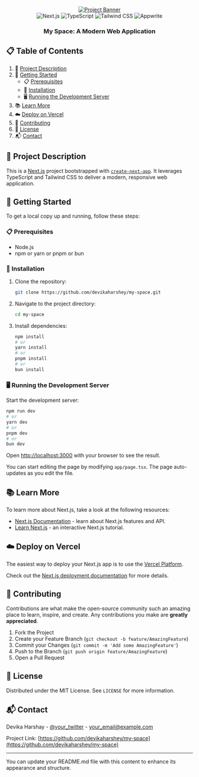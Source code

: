 <div align="center">
  <br />
    <a href="https://youtu.be/lie0cr3wESQ" target="_blank">
      <img src="https://i.ibb.co/wR9G2k3/Readme-Thumbnail.png" alt="Project Banner">
    </a>
  <br />

  <div>
     <img src="https://img.shields.io/badge/-Next_JS-black?style=for-the-badge&logoColor=white&logo=nextdotjs&color=000000" alt="Next.js" />
     <img src="https://img.shields.io/badge/-TypeScript-black?style=for-the-badge&logoColor=white&logo=typescript&color=3178C6" alt="TypeScript" />
     <img src="https://img.shields.io/badge/-Tailwind_CSS-black?style=for-the-badge&logoColor=white&logo=tailwindcss&color=06B6D4" alt="Tailwind CSS" />
     <img src="https://img.shields.io/badge/-Appwrite-black?style=for-the-badge&logoColor=white&logo=appwrite&color=FD366E" alt="Appwrite" />
  </div>

  <h3 align="center">My Space: A Modern Web Application</h3>
</div>

## 📋 Table of Contents

1. 🤖 [Project Description](#project-description)
2. 🚀 [Getting Started](#getting-started)
   - 📋 [Prerequisites](#prerequisites)
   - 💾 [Installation](#installation)
   - 🖥️ [Running the Development Server](#running-the-development-server)
3. 📚 [Learn More](#learn-more)
4. ☁️ [Deploy on Vercel](#deploy-on-vercel)
5. 🤝 [Contributing](#contributing)
6. 📄 [License](#license)
7. 📬 [Contact](#contact)

## 🤖 Project Description

This is a [Next.js](https://nextjs.org) project bootstrapped with [`create-next-app`](https://nextjs.org/docs/app/api-reference/cli/create-next-app). It leverages TypeScript and Tailwind CSS to deliver a modern, responsive web application.

## 🚀 Getting Started

To get a local copy up and running, follow these steps:

### 📋 Prerequisites

- Node.js
- npm or yarn or pnpm or bun

### 💾 Installation

1. Clone the repository:
    ```bash
    git clone https://github.com/devikaharshey/my-space.git
    ```

2. Navigate to the project directory:
    ```bash
    cd my-space
    ```

3. Install dependencies:
    ```bash
    npm install
    # or
    yarn install
    # or
    pnpm install
    # or
    bun install
    ```

### 🖥️ Running the Development Server

Start the development server:
```bash
npm run dev
# or
yarn dev
# or
pnpm dev
# or
bun dev
```

Open [http://localhost:3000](http://localhost:3000) with your browser to see the result.

You can start editing the page by modifying `app/page.tsx`. The page auto-updates as you edit the file.

## 📚 Learn More

To learn more about Next.js, take a look at the following resources:

- [Next.js Documentation](https://nextjs.org/docs) - learn about Next.js features and API.
- [Learn Next.js](https://nextjs.org/learn) - an interactive Next.js tutorial.

## ☁️ Deploy on Vercel

The easiest way to deploy your Next.js app is to use the [Vercel Platform](https://vercel.com/new?utm_medium=default-template&filter=next.js&utm_source=create-next-app&utm_campaign=create-next-app).

Check out the [Next.js deployment documentation](https://nextjs.org/docs/app/building-your-application/deploying) for more details.

## 🤝 Contributing

Contributions are what make the open-source community such an amazing place to learn, inspire, and create. Any contributions you make are **greatly appreciated**.

1. Fork the Project
2. Create your Feature Branch (`git checkout -b feature/AmazingFeature`)
3. Commit your Changes (`git commit -m 'Add some AmazingFeature'`)
4. Push to the Branch (`git push origin feature/AmazingFeature`)
5. Open a Pull Request

## 📄 License

Distributed under the MIT License. See `LICENSE` for more information.

## 📬 Contact

Devika Harshay - [@your_twitter](https://twitter.com/your_twitter) - your_email@example.com

Project Link: [https://github.com/devikaharshey/my-space](https://github.com/devikaharshey/my-space)

---

You can update your README.md file with this content to enhance its appearance and structure.
